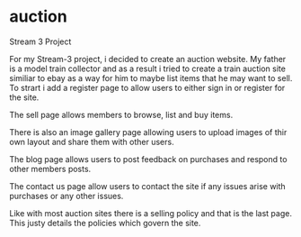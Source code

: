 # auction
Stream 3 Project

For my Stream-3 project, i decided to create an auction website. My father is a model train collector and as a result i tried to create a train auction site similiar to ebay as a way for him to maybe list items that he may want to sell. To strart i add a register page to allow users to either sign in or register for the site.

The sell page allows members to browse, list and buy items.

There is also an image gallery page allowing users to upload images of thir own layout and share them  with other users.

The blog page allows users to post feedback on purchases and respond to other members posts.

The contact us page allow users to contact the site if any issues arise with purchases or any other issues.

Like with most auction sites there is a selling policy and that is the last page. This justy details the policies which govern the site.

